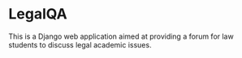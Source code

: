 # LegalQA
This is a Django web application aimed at providing a forum for law students to discuss legal academic issues.
